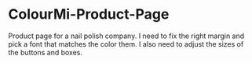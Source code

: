 # ColourMi-Product-Page
Product page for a nail polish company.
I need to fix the right margin and pick a font
that matches the color them. I also need to adjust the sizes
of the buttons and boxes.
